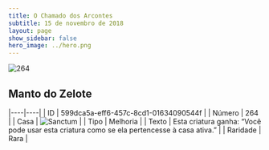 ```yaml
---
title: O Chamado dos Arcontes
subtitle: 15 de novembro de 2018
layout: page
show_sidebar: false
hero_image: ../hero.png
---
```


![264](https://cdn.keyforgegame.com/media/card_front/pt/341_264_JQ9XCRRXC36G_pt.png)

## Manto do Zelote

|----|----|
| ID | 599dca5a-eff6-457c-8cd1-01634090544f |
| Número | 264 |
| Casa | ![Sanctum](https://archonarcana.com/images/thumb/c/c7/Sanctum.png/22px-Sanctum.png "Santuário") |
| Tipo | Melhoria |
| Texto | Esta criatura ganha: “Você pode usar esta criatura como se ela pertencesse à casa ativa.” |
| Raridade | Rara |
